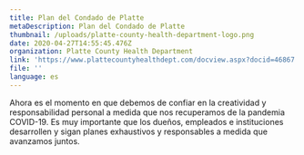 ```yaml
---
title: Plan del Condado de Platte
metaDescription: Plan del Condado de Platte
thumbnail: /uploads/platte-county-health-department-logo.png
date: 2020-04-27T14:55:45.476Z
organization: Platte County Health Department
link: 'https://www.plattecountyhealthdept.com/docview.aspx?docid=46867'
file: ''
language: es
---
```


Ahora es el momento en que debemos de confiar en la creatividad y responsabilidad personal a medida que nos recuperamos de la pandemia COVID-19. Es muy importante que los dueños, empleados e instituciones desarrollen y sigan planes exhaustivos y responsables a medida que avanzamos juntos.

